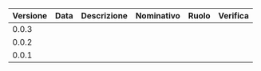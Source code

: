 | Versione 	| Data 	   | Descrizione 	| Nominativo 	| Ruolo 	| Verifica  |
|----------	|------	   |-------------	|------------	|-------	|---------- |
|   0.0.3  	|      	   |             	|            	|       	|           |
|   0.0.2   |      	   |             	|            	|       	|           |
|   0.0.1   |          |                |            	|       	|           |
